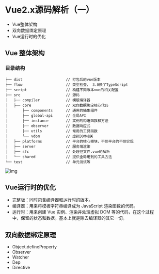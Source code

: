 # Vue2.x源码解析（一）

- Vue整体架构
- 双向数据绑定原理
- Vue运行时的优化

## Vue 整体架构

### 目录结构

``` text
├── dist                    // 打包后的vue版本
├── flow                    // 类型检查， 3.0换了TypeScript
├── script                  // 构建不同版本vue的相关配置
├── src                     // 源码
│   ├── compiler            // 模版编译器
│   ├── core                // 双向数据绑定核心代码
│       ├── components      // 通用的抽象组件
│       ├── global-api      // 全局API
│       ├── instance        // 实例的构造函数和方法
│       ├── observer        // 数据响应式
│       ├── utils           // 常用的工具函数
│       └── vdom            // 虚拟DOM相关
│   ├── platforms           // 平台的核心模块，不同平台的不同实现
│   ├── server              // 服务端渲染
│   ├── sfc                 // 处理但文件.vue的解析
│   └── shared              // 提供全局用到的工具方法
└── test                    // 单元测试等
```

![img](/blog/vue-defineProperty.png)


## Vue运行时的优化

- 完整版：同时包含编译器和运行时的版本。
- 编译器：用来将模板字符串编译成为 JavaScript 渲染函数的代码。
- 运行时：用来创建 Vue 实例、渲染并处理虚拟 DOM 等的代码，在这个过程中，保留的状态和数据。基本上就是除去编译器的其它一切。

## 双向数据绑定原理

- Object.defineProperty
- Observer
- Watcher
- Dep
- Directive











